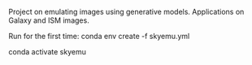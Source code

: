 Project on emulating images using generative models. 
Applications on Galaxy and ISM images. 

Run for the first time: conda env create -f skyemu.yml

conda activate skyemu
